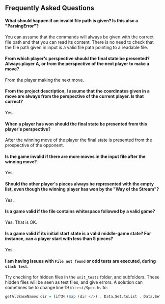 ## Frequently Asked Questions

#### What should happen if an invalid file path is given? Is this also a "ParsingError"?

You can assume that the commands will always be given with the correct file path and that you can read its content.
There is no need to check that the file path given in input is a valid file path pointing to a readable file.

#### From which player's perspective should the final state be presented? Always player A, or from the perspective of the next player to make a move?

From the player making the next move.

#### From the project description, I assume that the coordinates given in a move are always from the perspective of the current player. Is that correct?

Yes.

#### When a player has won should the final state be presented from this player's perspective?

After the winning move of the player the final state is presented from the prospective of the opponent.

#### Is the game invalid if there are more moves in the input file after the winning move?

Yes.

#### Should the other player's pieces always be represented with the empty list, even though the winning player has won by the "Way of the Stream"?

Yes.

#### Is a game valid if the file contains whitespace followed by a valid game?

Yes. That is OK.

#### Is a game valid if its initial start state is a valid middle-game state? For instance, can a player start with less than 5 pieces?

Yes.

#### I am having issues with `File not found` or odd tests are executed, during `stack test`.
Try checking for hidden files in the `unit_tests` folder, and subfolders. These hidden files will be seen as test files, and give errors. 
A solution can sometimes be to change line 19 in `test/Spec.hs` to:
```Haskell
getAllBaseNames dir = liftM (map (dir </>) . Data.Set.toList . Data.Set.fromList . (filter (not.null) ) . map takeBaseName) (listDirectory dir)
```
